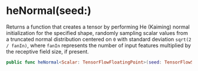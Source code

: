 # heNormal(seed:)

Returns a function that creates a tensor by performing He (Kaiming) normal initialization for the
specified shape, randomly sampling scalar values from a truncated normal distribution centered
on `0` with standard deviation `sqrt(2 / fanIn)`, where `fanIn` represents the number of input
features multiplied by the receptive field size, if present.

``` swift
public func heNormal<Scalar: TensorFlowFloatingPoint>(seed: TensorFlowSeed = Context.local.randomSeed) -> ParameterInitializer<Scalar>
```
